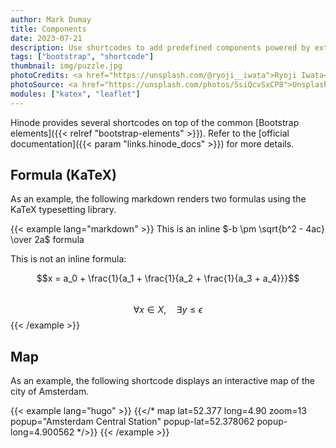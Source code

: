 ```yaml
---
author: Mark Dumay
title: Components
date: 2023-07-21
description: Use shortcodes to add predefined components powered by external libraries.
tags: ["bootstrap", "shortcode"]
thumbnail: img/puzzle.jpg
photoCredits: <a href="https://unsplash.com/@ryoji__iwata">Ryoji Iwata</a>
photoSource: <a href="https://unsplash.com/photos/5siQcvSxCP8">Unsplash</a>
modules: ["katex", "leaflet"]
---
```


Hinode provides several shortcodes on top of the common [Bootstrap elements]({{< relref "bootstrap-elements" >}}). Refer to the [official documentation]({{< param "links.hinode_docs" >}}) for more details.

## Formula (KaTeX)

As an example, the following markdown renders two formulas using the KaTeX typesetting library.

{{< example lang="markdown" >}}
This is an inline $-b \pm \sqrt{b^2 - 4ac} \over 2a$ formula

This is not an inline formula:

$$x = a_0 + \frac{1}{a_1 + \frac{1}{a_2 + \frac{1}{a_3 + a_4}}}$$  
$$\forall x \in X, \quad \exists y \leq \epsilon$$
{{< /example >}}

## Map

As an example, the following shortcode displays an interactive map of the city of Amsterdam.

<!-- markdownlint-disable MD037 -->
{{< example lang="hugo" >}}
{{</* map lat=52.377 long=4.90 zoom=13 popup="Amsterdam Central Station" popup-lat=52.378062 popup-long=4.900562 */>}}
{{< /example >}}
<!-- markdownlint-enable MD037 -->
